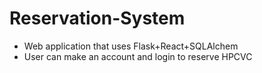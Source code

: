 # Reservation-System

* Web application that uses Flask+React+SQLAlchem
* User can make an account and login to reserve HPCVC
